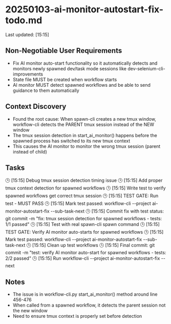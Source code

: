 # 20250103-ai-monitor-autostart-fix-todo.md
Last updated: [15:15]

## Non-Negotiable User Requirements
- Fix AI monitor auto-start functionality so it automatically detects and monitors newly spawned dev/task mode sessions like dev-selenium-cli-improvements
- State file MUST be created when workflow starts
- AI monitor MUST detect spawned workflows and be able to send guidance to them automatically

## Context Discovery
- Found the root cause: When spawn-cli creates a new tmux window, workflow-cli detects the PARENT tmux session instead of the NEW window
- The tmux session detection in start_ai_monitor() happens before the spawned process has switched to its new tmux context
- This causes the AI monitor to monitor the wrong tmux session (parent instead of child)

## Tasks
🕒 [15:15] Debug tmux session detection timing issue
🕒 [15:15] Add proper tmux context detection for spawned workflows
🕒 [15:15] Write test to verify spawned workflows get correct tmux session
🕒 [15:15] TEST GATE: Run test - MUST PASS
🕒 [15:15] Mark test passed: workflow-cli --project ai-monitor-autostart-fix --sub-task-next
🕒 [15:15] Commit fix with test status: git commit -m "fix: tmux session detection for spawned workflows - tests: 1/1 passed"
🕒 [15:15] Test with real spawn-cli spawn command
🕒 [15:15] TEST GATE: Verify AI monitor auto-starts for spawned workflows
🕒 [15:15] Mark test passed: workflow-cli --project ai-monitor-autostart-fix --sub-task-next
🕒 [15:15] Clean up test workflows
🕒 [15:15] Final commit: git commit -m "test: verify AI monitor auto-start for spawned workflows - tests: 2/2 passed"
🕒 [15:15] Run workflow-cli --project ai-monitor-autostart-fix --next

## Notes
- The issue is in workflow-cli.py start_ai_monitor() method around line 456-476
- When called from a spawned workflow, it detects the parent session not the new window
- Need to ensure tmux context is properly set before detection